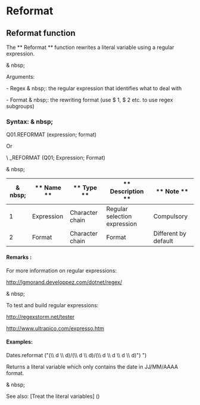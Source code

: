 # Reformat

## Reformat function

The ** Reformat ** function rewrites a literal variable using a regular expression.

& nbsp;

Arguments:

\- Regex & nbsp;: the regular expression that identifies what to deal with

\- Format & nbsp;: the rewriting format (use $ 1, $ 2 etc. to use regex subgroups)

### Syntax: & nbsp;

Q01.REFORMAT (expression; format)

Or

\ _REFORMAT (Q01; Expression; Format)

& nbsp;

|& nbsp;|** Name ** |** Type ** |** Description ** |** Note ** |
|--- |--- |--- |--- |--- |
|&#49;|Expression |Character chain |Regular selection expression |Compulsory |
|&#50;|Format |Character chain |Format |Different by default |


#### Remarks :

For more information on regular expressions:

http://lgmorand.developpez.com/dotnet/regex/

& nbsp;

To test and build regular expressions:

http://regexstorm.net/tester

http://www.ultrapico.com/expresso.htm

#### Examples:

Dates.reformat ("(\\\ d \\\ d)/(\\\ d \\\ d)/(\\\ d \\\ d \\\ d \\\ d)") ")

Returns a literal variable which only contains the date in JJ/MM/AAAA format.

& nbsp;

See also: [Treat the literal variables] (<Trellious Little Little.MD>)